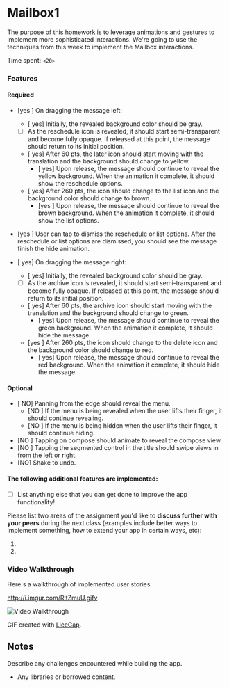 # Mailbox1

The purpose of this homework is to leverage animations and gestures to implement more sophisticated interactions. We're going to use the techniques from this week to implement the Mailbox interactions.

Time spent: `<20>`

### Features

#### Required

- [yes ] On dragging the message left:
  - [ yes] Initially, the revealed background color should be gray.
  - [ ] As the reschedule icon is revealed, it should start semi-transparent and become fully opaque. If released at this point, the message should return to its initial position.
  - [ yes] After 60 pts, the later icon should start moving with the translation and the background should change to yellow.
    - [ yes] Upon release, the message should continue to reveal the yellow background. When the animation it complete, it should show the reschedule options.
  - [ yes] After 260 pts, the icon should change to the list icon and the background color should change to brown.
    - [yes ] Upon release, the message should continue to reveal the brown background. When the animation it complete, it should show the list options.

- [yes ] User can tap to dismiss the reschedule or list options. After the reschedule or list options are dismissed, you should see the message finish the hide animation.
- [ yes] On dragging the message right:
  - [ yes] Initially, the revealed background color should be gray.
  - [ ] As the archive icon is revealed, it should start semi-transparent and become fully opaque. If released at this point, the message should return to its initial position.
  - [ yes] After 60 pts, the archive icon should start moving with the translation and the background should change to green.
    - [ yes] Upon release, the message should continue to reveal the green background. When the animation it complete, it should hide the message.
  - [yes ] After 260 pts, the icon should change to the delete icon and the background color should change to red.
    - [ yes] Upon release, the message should continue to reveal the red background. When the animation it complete, it should hide the message.


#### Optional

- [ NO] Panning from the edge should reveal the menu.
  - [NO ] If the menu is being revealed when the user lifts their finger, it should continue revealing.
  - [NO ] If the menu is being hidden when the user lifts their finger, it should continue hiding.
- [NO ] Tapping on compose should animate to reveal the compose view.
- [NO ] Tapping the segmented control in the title should swipe views in from the left or right.
- [NO] Shake to undo.

#### The following **additional** features are implemented:

- [ ] List anything else that you can get done to improve the app functionality!

Please list two areas of the assignment you'd like to **discuss further with your peers** during the next class (examples include better ways to implement something, how to extend your app in certain ways, etc):

1. 
2. 

### Video Walkthrough 

Here's a walkthrough of implemented user stories:

http://i.imgur.com/RltZmuU.gifv

<img src='http://i.imgur.com/RltZmuU.gifv' title='DemoWeek3' width='' alt='Video Walkthrough' />

GIF created with [LiceCap](http://www.cockos.com/licecap/).

## Notes

Describe any challenges encountered while building the app.

* Any libraries or borrowed content.
